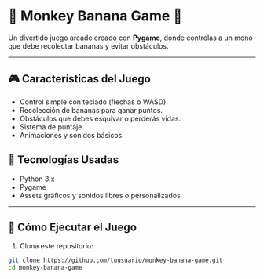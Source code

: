 # 🍌 Monkey Banana Game 🐒

Un divertido juego arcade creado con **Pygame**, donde controlas a un mono que debe recolectar bananas y evitar obstáculos.

---

## 🎮 Características del Juego

- Control simple con teclado (flechas o WASD).
- Recolección de bananas para ganar puntos.
- Obstáculos que debes esquivar o perderás vidas.
- Sistema de puntaje.
- Animaciones y sonidos básicos.



## 🧰 Tecnologías Usadas

- Python 3.x
- Pygame
- Assets gráficos y sonidos libres o personalizados

---

## 🚀 Cómo Ejecutar el Juego

1. Clona este repositorio:
```bash
git clone https://github.com/tuusuario/monkey-banana-game.git
cd monkey-banana-game
